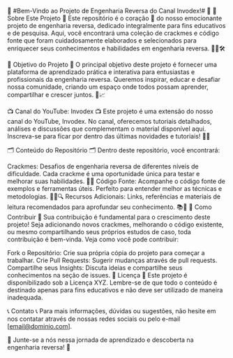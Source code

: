 🚀 #Bem-Vindo ao Projeto de Engenharia Reversa do Canal Invodex!# 🚀
🧩 Sobre Este Projeto 🧩
Este repositório é o coração 💓 do nosso emocionante projeto de engenharia reversa, dedicado integralmente para fins educativos e de pesquisa. Aqui, você encontrará uma coleção de crackmes e código fonte que foram cuidadosamente elaborados e selecionados para enriquecer seus conhecimentos e habilidades em engenharia reversa. 🕵️‍♂️🛠️

🎯 Objetivo do Projeto 🎯
O principal objetivo deste projeto é fornecer uma plataforma de aprendizado prática e interativa para entusiastas e profissionais da engenharia reversa. Queremos inspirar, educar e desafiar nossa comunidade, criando um espaço onde todos possam aprender, compartilhar e crescer juntos. 🌱📈

📺 Canal do YouTube: Invodex 📺
Este projeto é uma extensão do nosso canal do YouTube, Invodex. No canal, oferecemos tutoriais detalhados, análises e discussões que complementam o material disponível aqui. Inscreva-se para ficar por dentro das últimas novidades e tutoriais! 🎥🔔

🗂 Conteúdo do Repositório 🗂
Dentro deste repositório, você encontrará:

Crackmes: Desafios de engenharia reversa de diferentes níveis de dificuldade. Cada crackme é uma oportunidade única para testar e melhorar suas habilidades. 🧠💪
Código Fonte: Acompanhe o código fonte de exemplos e ferramentas úteis. Perfeito para entender melhor as técnicas e metodologias. 👨‍💻🔍
Recursos Adicionais: Links, referências e materiais de leitura recomendados para aprofundar seu conhecimento. 📚🔗
🤝 Como Contribuir 🤝
Sua contribuição é fundamental para o crescimento deste projeto! Seja adicionando novos crackmes, melhorando o código existente, ou mesmo compartilhando seus próprios estudos de caso, toda contribuição é bem-vinda. Veja como você pode contribuir:

Fork o Repositório: Crie sua própria cópia do projeto para começar a trabalhar.
Crie Pull Requests: Sugerir mudanças através de pull requests.
Compartilhe seus Insights: Discuta ideias e compartilhe seus conhecimentos na seção de issues.
📜 Licença 📜
Este projeto é disponibilizado sob a Licença XYZ. Lembre-se de que todo o conteúdo é destinado apenas para fins educativos e não deve ser utilizado de maneira inadequada.

📞 Contato 📞
Para mais informações, dúvidas ou sugestões, não hesite em nos contatar através de nossas redes sociais ou pelo e-mail [email@dominio.com].

🌟 Junte-se a nós nessa jornada de aprendizado e descoberta na engenharia reversa! 🌟
